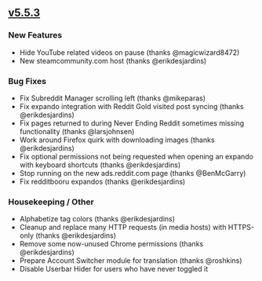 ## [v5.5.3](https://github.com/honestbleeps/Reddit-Enhancement-Suite/releases/v5.5.3)

### New Features

- Hide YouTube related videos on pause (thanks @magicwizard8472)
- New steamcommunity.com host (thanks @erikdesjardins)

### Bug Fixes

- Fix Subreddit Manager scrolling left (thanks @mikeparas)
- Fix expando integration with Reddit Gold visited post syncing (thanks @erikdesjardins)
- Fix pages returned to during Never Ending Reddit sometimes missing functionality (thanks @larsjohnsen)
- Work around Firefox quirk with downloading images (thanks @erikdesjardins)
- Fix optional permissions not being requested when opening an expando with keyboard shortcuts (thanks @erikdesjardins)
- Stop running on the new ads.reddit.com page (thanks @BenMcGarry)
- Fix redditbooru expandos (thanks @erikdesjardins)

### Housekeeping / Other

- Alphabetize tag colors (thanks @erikdesjardins)
- Cleanup and replace many HTTP requests (in media hosts) with HTTPS-only (thanks @erikdesjardins)
- Remove some now-unused Chrome permissions (thanks @erikdesjardins)
- Prepare Account Switcher module for translation (thanks @roshkins)
- Disable Userbar Hider for users who have never toggled it
